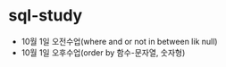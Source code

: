 # sql-study

+ 10월 1일 오전수업(where and or not in between lik null)
+ 10월 1일 오후수업(order by 함수-문자열, 숫자형)